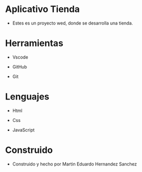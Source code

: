 # Aplicativo Tienda

* Estes es un proyecto wed, donde se desarrolla una tienda.

# Herramientas

* Vscode

* GitHub

* Git

# Lenguajes

* Html

* Css

* JavaScript

# Construido

* Construido y hecho por Martin Eduardo Hernandez Sanchez
